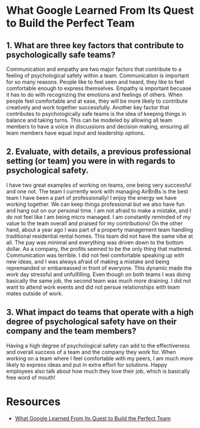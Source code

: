 # What Google Learned From Its Quest to Build the Perfect Team

## 1. What are three key factors that contribute to psychologically safe teams?
Communication and empathy are two major factors that contribute to a feeling of psychological safety within a team. Communication is important for so many reasons. People like to feel seen and heard, they like to feel comfortable enough to express themselves. Empathy is important becuase it has to do with recognizing the emotions and feelings of others. When people feel comfortable and at ease, they will be more likely to contribute creatively and work together successfully. Another key factor that contributes to psychologically safe teams is the idea of keeping things in balance and taking turns. This can be modeled by allowing all team members to have a voice in discussions and decision making, ensuring all team members have equal input and leadership options.
## 2. Evaluate, with details, a previous professional setting (or team) you were in with regards to psychological safety.
I have two great examples of working on teams, one being very successful and one not. The team I currently work with managing AirBnBs is the best team I have been a part of professionally! I enjoy the energy we have working together. We can keep things professional but we also have fun and hang out on our personal time. I am not afraid to make a mistake, and I do not feel like I am being micro managed. I am constantly reminded of my value to the team overall and praised for my contributions! On the other hand, about a year ago I was part of a property management team handling traditional residential rental homes. This team did not have the same vibe at all. The pay was minimal and everything was driven down to the bottom dollar. As a company, the profits seemed to be the only thing that mattered. Communication was terrible. I did not feel comfortable speaking up with new ideas, and I was always afraid of making a mistake and being repremanded or embareassed in front of everyone. This dynamic made the work day stressful and unfulfilling. Even though on both teams I was doing basically the same job, the second team was much more draining. I did not want to attend work events and did not persue relationships with team mates outside of work.
## 3. What impact do teams that operate with a high degree of psychological safety have on their company and the team members?
Having a high degree of psychological safety can add to the effectiveness and overall success of a team and the company they work for. When working on a team where I feel comfortable with my peers, I am much more likely to express ideas and put in extra effort for solutions. Happy employees also talk about how much they love their job, which is basically free word of mouth! 

# Resources
- [What Google Learned From Its Quest to Build the Perfect Team](https://web.archive.org/web/20221125192300/https://www.nytimes.com/2016/02/28/magazine/what-google-learned-from-its-quest-to-build-the-perfect-team.html)<br>